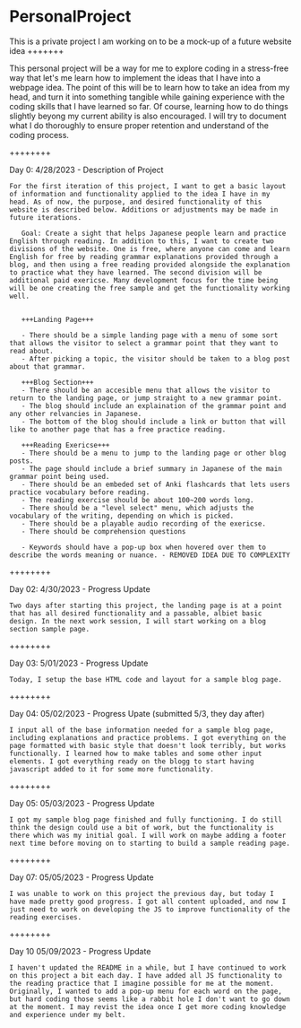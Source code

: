 # PersonalProject
This is a private project I am working on to be a mock-up of a future website idea
+++++++

This personal project will  be a way for me to explore coding in a stress-free way that let's me learn how to implement the ideas that I have into a webpage idea. The point of this will be to learn how to take an idea from my head, and turn it into something tangible while gaining experience with the coding skills that I have learned so far. Of course, learning how to do things slightly beyong my current ability is also encouraged. I will try to document what I do thoroughly to ensure proper retention and understand of the coding process.

++++++++

Day 0: 4/28/2023 - Description of Project

    For the first iteration of this project, I want to get a basic layout of information and functionality applied to the idea I have in my head. As of now, the purpose, and desired functionality of this website is described below. Additions or adjustments may be made in future iterations.

       Goal: Create a sight that helps Japanese people learn and practice English through reading. In addition to this, I want to create two divisions of the website. One is free, where anyone can come and learn English for free by reading grammar explanations provided through a blog, and then using a free reading provided alongside the explanation to practice what they have learned. The second division will be additional paid exericse. Many development focus for the time being will be one creating the free sample and get the functionality working well. 


       +++Landing Page+++

       - There should be a simple landing page with a menu of some sort that allows the visitor to select a grammar point that they want to read about. 
       - After picking a topic, the visitor should be taken to a blog post about that grammar. 
       
       +++Blog Section+++
       - There should be an accesible menu that allows the visitor to return to the landing page, or jump straight to a new grammar point.
       - The blog should include an explaination of the grammar point and any other relvancies in Japanese.
       - The bottom of the blog should include a link or button that will like to another page that has a free practice reading.

       +++Reading Exericse+++
       - There should be a menu to jump to the landing page or other blog posts. 
       - The page should include a brief summary in Japanese of the main grammar point being used. 
       - There should be an embeded set of Anki flashcards that lets users practice vocabulary before reading.
       - The reading exercise should be about 100~200 words long.
       - There should be a "level select" menu, which adjusts the vocabulary of the writing, depending on which is picked.
       - There should be a playable audio recording of the exericse.
       - There should be comprehension questions

       - Keywords should have a pop-up box when hovered over them to describe the words meaning or nuance. - REMOVED IDEA DUE TO COMPLEXITY


++++++++

Day 02: 4/30/2023 - Progress Update

    Two days after starting this project, the landing page is at a point that has all desired functionality and a passable, albiet basic design. In the next work session, I will start working on a blog section sample page.


++++++++

Day 03: 5/01/2023 - Progress Update

    Today, I setup the base HTML code and layout for a sample blog page. 

++++++++

Day 04: 05/02/2023 - Progress Upate (submitted 5/3, they day after)

    I input all of the base information needed for a sample blog page, including explanations and practice problems. I got everything on the page formatted with basic style that doesn't look terribly, but works functionally. I learned how to make tables and some other input elements. I got everything ready on the blogg to start having javascript added to it for some more functionality.

++++++++

Day 05: 05/03/2023 - Progress Update

    I got my sample blog page finished and fully functioning. I do still think the design could use a bit of work, but the functionality is there which was my initial goal. I will work on maybe adding a footer next time before moving on to starting to build a sample reading page.

++++++++

Day 07: 05/05/2023 - Progress Update

    I was unable to work on this project the previous day, but today I have made pretty good progress. I got all content uploaded, and now I just need to work on developing the JS to improve functionality of the reading exercises.

++++++++

Day 10 05/09/2023 - Progress Update

    I haven't updated the README in a while, but I have continued to work on this project a bit each day. I have added all JS functionality to the reading practice that I imagine possible for me at the moment. Originally, I wanted to add a pop-up menu for each word on the page, but hard coding those seems like a rabbit hole I don't want to go down at the moment. I may revist the idea once I get more coding knowledge and experience under my belt.